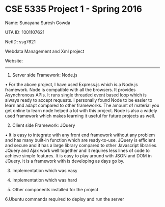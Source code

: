 CSE 5335 Project 1 - Spring 2016
====================================================================

Name: Sunayana Suresh Gowda

UTA ID: 1001107621

NetID: ssg7621

Webdata Management and Xml project

Website:

--------------------------------------------------------------------

1. Server side Framework: Node.js

•	For the above project, I have used Express.js which is a Node.js framework. Node is compatible with all the browsers. It provides 
Asynchronous APIs. It runs single threaded event based loop which is always ready to accept requests. I personally found Node to be easier to learn and adapt compared to other frameworks. The amount of material you get online to learn node helped a lot with this project. Node is also a widely used framework which makes learning it useful for future projects as well.


2. Client side Framework: JQuery

•	It is easy to integrate with any front end framework without any problem and has many built-in function which are ready-to-use. JQuery is efficient and secure and it has a large library compared to other Javascript libraries. JQuery and Ajax work well together and it requires less lines of code to achieve simple features. It is easy to play around with JSON and DOM in JQuery. It is a framework with is developing as days go by.


3. Implementation which was easy




4. Implementation which was hard



5. Other components installed for the project




6.Ubuntu commands required to deploy and run the server

